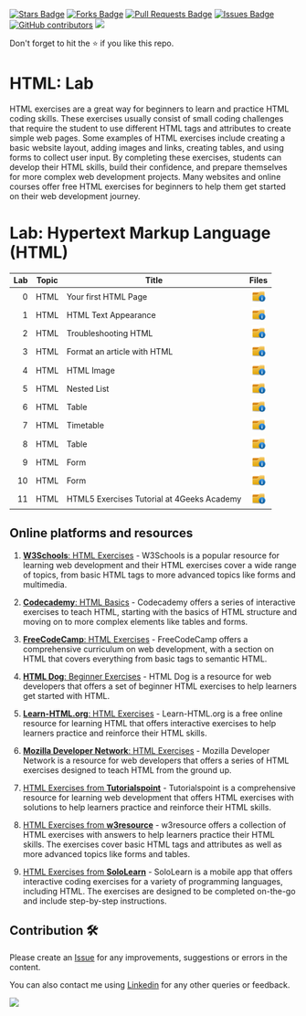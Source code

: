 <a href="https://github.com/drshahizan/learn-php/stargazers"><img src="https://img.shields.io/github/stars/drshahizan/learn-php" alt="Stars Badge"/></a>
<a href="https://github.com/drshahizan/learn-php/network/members"><img src="https://img.shields.io/github/forks/drshahizan/learn-php" alt="Forks Badge"/></a>
<a href="https://github.com/drshahizan/learn-php/pulls"><img src="https://img.shields.io/github/issues-pr/drshahizan/learn-php" alt="Pull Requests Badge"/></a>
<a href="https://github.com/drshahizan/learn-php/issues"><img src="https://img.shields.io/github/issues/drshahizan/learn-php" alt="Issues Badge"/></a>
<a href="https://github.com/drshahizan/learn-php/graphs/contributors"><img alt="GitHub contributors" src="https://img.shields.io/github/contributors/drshahizan/learn-php?color=2b9348"></a>
![](https://visitor-badge.glitch.me/badge?page_id=drshahizan/learn-php)

Don't forget to hit the :star: if you like this repo.

# HTML: Lab
HTML exercises are a great way for beginners to learn and practice HTML coding skills. These exercises usually consist of small coding challenges that require the student to use different HTML tags and attributes to create simple web pages. Some examples of HTML exercises include creating a basic website layout, adding images and links, creating tables, and using forms to collect user input. By completing these exercises, students can develop their HTML skills, build their confidence, and prepare themselves for more complex web development projects. Many websites and online courses offer free HTML exercises for beginners to help them get started on their web development journey.

# Lab: Hypertext Markup Language (HTML)

| Lab | Topic | Title | Files |
| -----: | ----- | ----- | :------: | 
| 0 | HTML | Your first HTML Page |<a href="lab0" ><img src="../../images/folder_info.png" width="24px" height="24px" ></a> |
| 1 | HTML | HTML Text Appearance |<a href="lab1" ><img src="../../images/folder_info.png" width="24px" height="24px" ></a> |
| 2 | HTML | Troubleshooting HTML |<a href="lab2" ><img src="../../images/folder_info.png" width="24px" height="24px" ></a> |
| 3 | HTML | Format an article with HTML |<a href="lab3" ><img src="../../images/folder_info.png" width="24px" height="24px" ></a> |
| 4 | HTML | HTML Image |<a href="lab4" ><img src="../../images/folder_info.png" width="24px" height="24px" ></a> |
| 5 | HTML | Nested List |<a href="lab5" ><img src="../../images/folder_info.png" width="24px" height="24px" ></a> |
| 6 | HTML | Table |<a href="lab6" ><img src="../../images/folder_info.png" width="24px" height="24px" ></a> |
| 7 | HTML | Timetable |<a href="lab7" ><img src="../../images/folder_info.png" width="24px" height="24px" ></a> |
| 8 | HTML | Table |<a href="lab8" ><img src="../../images/folder_info.png" width="24px" height="24px" ></a> |
| 9 | HTML | Form |<a href="lab9" ><img src="../../images/folder_info.png" width="24px" height="24px" ></a> |
| 10 | HTML | Form |<a href="lab10" ><img src="../../images/folder_info.png" width="24px" height="24px" ></a> |
| 11 | HTML | HTML5 Exercises Tutorial at 4Geeks Academy |<a href="lab11" ><img src="../../images/folder_info.png" width="24px" height="24px" ></a> |

## Online platforms and resources
1. [**W3Schools**: HTML Exercises](https://www.w3schools.com/html/exercise.asp) - W3Schools is a popular resource for learning web development and their HTML exercises cover a wide range of topics, from basic HTML tags to more advanced topics like forms and multimedia.

2. [**Codecademy**: HTML Basics](https://www.codecademy.com/learn/learn-html) - Codecademy offers a series of interactive exercises to teach HTML, starting with the basics of HTML structure and moving on to more complex elements like tables and forms.

3. [**FreeCodeCamp**: HTML Exercises](https://www.freecodecamp.org/learn/responsive-web-design/basic-html-and-html5/) - FreeCodeCamp offers a comprehensive curriculum on web development, with a section on HTML that covers everything from basic tags to semantic HTML.

4. [**HTML Dog**: Beginner Exercises](https://htmldog.com/examples/) - HTML Dog is a resource for web developers that offers a set of beginner HTML exercises to help learners get started with HTML.

5. [**Learn-HTML.org**: HTML Exercises](https://www.learn-html.org/) - Learn-HTML.org is a free online resource for learning HTML that offers interactive exercises to help learners practice and reinforce their HTML skills.

6. [**Mozilla Developer Network**: HTML Exercises](https://developer.mozilla.org/en-US/docs/Learn/HTML/Introduction_to_HTML) - Mozilla Developer Network is a resource for web developers that offers a series of HTML exercises designed to teach HTML from the ground up.

7. [HTML Exercises from **Tutorialspoint**](https://www.tutorialspoint.com/html_exercises.htm) - Tutorialspoint is a comprehensive resource for learning web development that offers HTML exercises with solutions to help learners practice and reinforce their HTML skills.

8. [HTML Exercises from **w3resource**](https://www.w3resource.com/html-exercises/) - w3resource offers a collection of HTML exercises with answers to help learners practice their HTML skills. The exercises cover basic HTML tags and attributes as well as more advanced topics like forms and tables.

9. [HTML Exercises from **SoloLearn**](https://www.sololearn.com/Course/HTML/) - SoloLearn is a mobile app that offers interactive coding exercises for a variety of programming languages, including HTML. The exercises are designed to be completed on-the-go and include step-by-step instructions.

## Contribution 🛠️
Please create an [Issue](https://github.com/drshahizan/learn-php/issues) for any improvements, suggestions or errors in the content.

You can also contact me using [Linkedin](https://www.linkedin.com/in/drshahizan/) for any other queries or feedback.

![](https://visitor-badge.glitch.me/badge?page_id=drshahizan)
